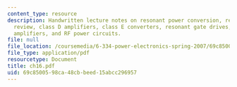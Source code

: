 ```yaml
---
content_type: resource
description: Handwritten lecture notes on resonant power conversion, resonant circuit
  review, class D amplifiers, class E converters, resonant gate drives, multi-stage
  amplifiers, and RF power circuits.
file: null
file_location: /coursemedia/6-334-power-electronics-spring-2007/69c8500598ca48cbbeed15abcc296957_ch16.pdf
file_type: application/pdf
resourcetype: Document
title: ch16.pdf
uid: 69c85005-98ca-48cb-beed-15abcc296957
---
```

